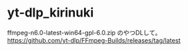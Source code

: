 # yt-dlp_kirinuki

ffmpeg-n6.0-latest-win64-gpl-6.0.zip  のやつDLして。　https://github.com/yt-dlp/FFmpeg-Builds/releases/tag/latest
